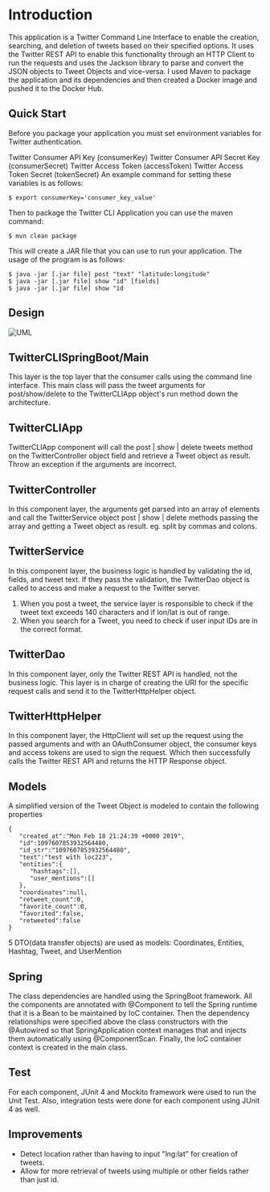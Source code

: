 # Introduction
This application is a Twitter Command Line Interface to enable the creation, searching, and deletion of tweets based on their specified options. It uses the Twitter REST API to enable this functionality through an HTTP Client to run the requests and uses the Jackson library to parse and convert the JSON objects to Tweet Objects and vice-versa. I used Maven to package the application and its dependencies and then created a Docker image and pushed it to the Docker Hub.

## Quick Start
Before you package your application you must set environment variables for Twitter authentication.

Twitter Consumer API Key (consumerKey)
Twitter Consumer API Secret Key (consumerSecret)
Twitter Access Token (accessToken)
Twitter Access Token Secret (tokenSecret)
An example command for setting these variables is as follows:
```
$ export consumerKey='consumer_key_value'
```
Then to package the Twitter CLI Application you can use the maven command:
```
$ mvn clean package
```
This will create a JAR file that you can use to run your application. The usage of the program is as follows:
```
$ java -jar [.jar file] post "text" "latitude:longitude"
$ java -jar [.jar file] show "id" [fields]
$ java -jar [.jar file] show "id
```
## Design
![UML](https://user-images.githubusercontent.com/80492218/115722162-b7b70900-a34c-11eb-8a2b-c12e4974bcf8.png)

## TwitterCLISpringBoot/Main
This layer is the top layer that the consumer calls using the command line interface. This main class will pass the tweet arguments for post/show/delete to the TwitterCLIApp object's run method down the architecture.

## TwitterCLIApp
TwitterCLIApp component will call the post | show | delete tweets method on the TwitterController object field and retrieve a Tweet object as result. Throw an exception if the arguments are incorrect.

## TwitterController
In this component layer, the arguments get parsed into an array of elements and call the TwitterService object post | show | delete methods passing the array and getting a Tweet object as result. eg. split by commas and colons.

## TwitterService
In this component layer, the business logic is handled by validating the id, fields, and tweet text. If they pass the validation, the TwitterDao object is called to access and make a request to the Twitter server.

1. When you post a tweet, the service layer is responsible to check if the tweet text exceeds 140 characters and if lon/lat is out of range.
2. When you search for a Tweet, you need to check if user input IDs are in the correct format.

## TwitterDao
In this component layer, only the Twitter REST API is handled, not the business logic. This layer is in charge of creating the URI for the specific request calls and send it to the TwitterHttpHelper object.

## TwitterHttpHelper
In this component layer, the HttpClient will set up the request using the passed arguments and with an OAuthConsumer object, the consumer keys and access tokens are used to sign the request. Which then successfully calls the Twitter REST API and returns the HTTP Response object.

## Models
A simplified version of the Tweet Object is modeled to contain the following properties
```
{
   "created_at":"Mon Feb 18 21:24:39 +0000 2019",
   "id":1097607853932564480,
   "id_str":"1097607853932564480",
   "text":"test with loc223",
   "entities":{
      "hashtags":[],      
      "user_mentions":[]  
   },
   "coordinates":null,    
   "retweet_count":0,
   "favorite_count":0,
   "favorited":false,
   "retweeted":false
}
```
5 DTO(data transfer objects) are used as models: Coordinates, Entities, Hashtag, Tweet, and UserMention

## Spring
The class dependencies are handled using the SpringBoot framework. All the components are annotated with @Component to tell the Spring runtime that it is a Bean to be maintained by IoC container. Then the dependency relationships were specified above the class constructors with the @Autowired so that SpringApplication context manages that and injects them automatically using @ComponentScan. Finally, the IoC container context is created in the main class.

## Test
For each component, JUnit 4 and Mockito framework were used to run the Unit Test. Also, integration tests were done for each component using JUnit 4 as well.

## Improvements
- Detect location rather than having to input "lng:lat" for creation of tweets.
- Allow for more retrieval of tweets using multiple or other fields rather than just id.

